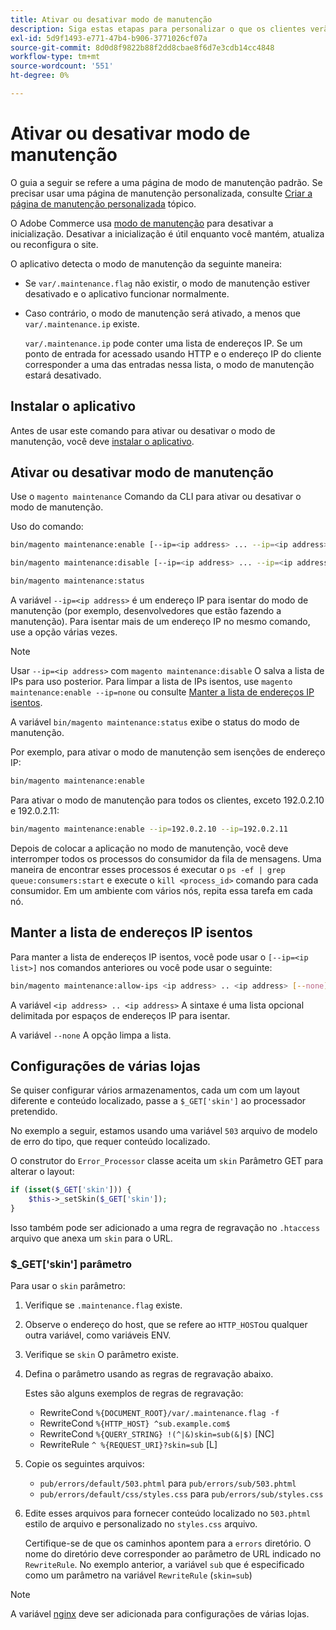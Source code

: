 ```yaml
---
title: Ativar ou desativar modo de manutenção
description: Siga estas etapas para personalizar o que os clientes verão quando a implantação do Adobe Commerce ou Magento Open Source estiver inativa para manutenção.
exl-id: 5d9f1493-e771-47b4-b906-3771026cf07a
source-git-commit: 8d0d8f9822b88f2dd8cbae8f6d7e3cdb14cc4848
workflow-type: tm+mt
source-wordcount: '551'
ht-degree: 0%

---
```


# Ativar ou desativar modo de manutenção

O guia a seguir se refere a uma página de modo de manutenção padrão. Se precisar usar uma página de manutenção personalizada, consulte [Criar a página de manutenção personalizada](../../upgrade/troubleshooting/maintenance-mode-options.md) tópico.

O Adobe Commerce usa [modo de manutenção](../../configuration/bootstrap/application-modes.md#maintenance-mode) para desativar a inicialização. Desativar a inicialização é útil enquanto você mantém, atualiza ou reconfigura o site.

O aplicativo detecta o modo de manutenção da seguinte maneira:

* Se `var/.maintenance.flag` não existir, o modo de manutenção estiver desativado e o aplicativo funcionar normalmente.
* Caso contrário, o modo de manutenção será ativado, a menos que `var/.maintenance.ip` existe.

  `var/.maintenance.ip` pode conter uma lista de endereços IP. Se um ponto de entrada for acessado usando HTTP e o endereço IP do cliente corresponder a uma das entradas nessa lista, o modo de manutenção estará desativado.

## Instalar o aplicativo

Antes de usar este comando para ativar ou desativar o modo de manutenção, você deve [instalar o aplicativo](../advanced.md).

## Ativar ou desativar modo de manutenção

Use o `magento maintenance` Comando da CLI para ativar ou desativar o modo de manutenção.

Uso do comando:

```bash
bin/magento maintenance:enable [--ip=<ip address> ... --ip=<ip address>] | [ip=none]
```

```bash
bin/magento maintenance:disable [--ip=<ip address> ... --ip=<ip address>] | [ip=none]
```

```bash
bin/magento maintenance:status
```

A variável `--ip=<ip address>` é um endereço IP para isentar do modo de manutenção (por exemplo, desenvolvedores que estão fazendo a manutenção). Para isentar mais de um endereço IP no mesmo comando, use a opção várias vezes.

>[!NOTE]
>
>Usar `--ip=<ip address>` com `magento maintenance:disable` O salva a lista de IPs para uso posterior. Para limpar a lista de IPs isentos, use `magento maintenance:enable --ip=none` ou consulte [Manter a lista de endereços IP isentos](#maintain-the-list-of-exempt-ip-addresses).

A variável `bin/magento maintenance:status` exibe o status do modo de manutenção.

Por exemplo, para ativar o modo de manutenção sem isenções de endereço IP:

```bash
bin/magento maintenance:enable
```

Para ativar o modo de manutenção para todos os clientes, exceto 192.0.2.10 e 192.0.2.11:

```bash
bin/magento maintenance:enable --ip=192.0.2.10 --ip=192.0.2.11
```

Depois de colocar a aplicação no modo de manutenção, você deve interromper todos os processos do consumidor da fila de mensagens.
Uma maneira de encontrar esses processos é executar o `ps -ef | grep queue:consumers:start` e execute o `kill <process_id>` comando para cada consumidor. Em um ambiente com vários nós, repita essa tarefa em cada nó.

## Manter a lista de endereços IP isentos

Para manter a lista de endereços IP isentos, você pode usar o `[--ip=<ip list>]` nos comandos anteriores ou você pode usar o seguinte:

```bash
bin/magento maintenance:allow-ips <ip address> .. <ip address> [--none]
```

A variável `<ip address> .. <ip address>` A sintaxe é uma lista opcional delimitada por espaços de endereços IP para isentar.

A variável `--none` A opção limpa a lista.

## Configurações de várias lojas

<!-- To set up multiple stores, each with a different layout and localized content, create a skin for each and put it into `pub/errors/{name}` where `{name}` is the store code. To distinguish between stores and websites with the same instance, use `pub/errors/{type}-{name}` where `{type}` is either `store` or `website` and matches the `MAGE_RUN_TYPE` in your server configuration. Another option is to pass the `$_GET['skin']` parameter to the intended processor. This method requires a specific configuration on your server. -->
<!-- Replace the line below with the commented text after https://github.com/magento/magento2/pull/35095 is merged. -->

Se quiser configurar vários armazenamentos, cada um com um layout diferente e conteúdo localizado, passe a `$_GET['skin']` ao processador pretendido.

No exemplo a seguir, estamos usando uma variável `503` arquivo de modelo de erro do tipo, que requer conteúdo localizado.

O construtor do `Error_Processor` classe aceita um `skin` Parâmetro GET para alterar o layout:

```php
if (isset($_GET['skin'])) {
    $this->_setSkin($_GET['skin']);
}
```

Isso também pode ser adicionado a uma regra de regravação no `.htaccess` arquivo que anexa um `skin` para o URL.

### $_GET[&#39;skin&#39;] parâmetro

Para usar o `skin` parâmetro:

1. Verifique se `.maintenance.flag` existe.
1. Observe o endereço do host, que se refere ao `HTTP_HOST`ou qualquer outra variável, como variáveis ENV.
1. Verifique se `skin` O parâmetro existe.
1. Defina o parâmetro usando as regras de regravação abaixo.

   Estes são alguns exemplos de regras de regravação:

   * RewriteCond `%{DOCUMENT_ROOT}/var/.maintenance.flag -f`
   * RewriteCond `%{HTTP_HOST} ^sub.example.com$`
   * RewriteCond `%{QUERY_STRING} !(^|&)skin=sub(&|$)` [NC]
   * RewriteRule `^ %{REQUEST_URI}?skin=sub` [L]

1. Copie os seguintes arquivos:

   * `pub/errors/default/503.phtml` para `pub/errors/sub/503.phtml`
   * `pub/errors/default/css/styles.css` para `pub/errors/sub/styles.css`

1. Edite esses arquivos para fornecer conteúdo localizado no `503.phtml` estilo de arquivo e personalizado no `styles.css` arquivo.

   Certifique-se de que os caminhos apontem para a `errors` diretório. O nome do diretório deve corresponder ao parâmetro de URL indicado no `RewriteRule`. No exemplo anterior, a variável `sub` que é especificado como um parâmetro na variável `RewriteRule` (`skin=sub`)

>[!NOTE]
>
>A variável [nginx](../../configuration/multi-sites/ms-nginx.md) deve ser adicionada para configurações de várias lojas.
